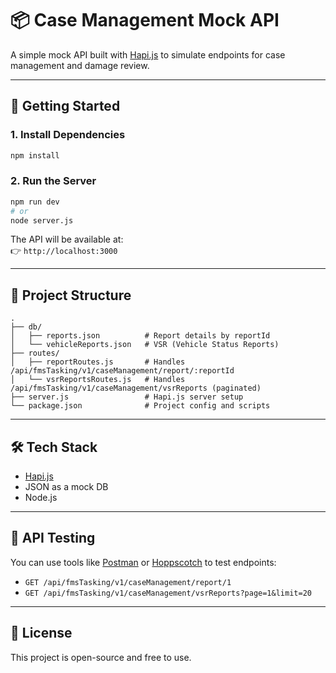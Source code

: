 # 📦 Case Management Mock API

A simple mock API built with [Hapi.js](https://hapi.dev/) to simulate endpoints for case management and damage review.

---

## 🚀 Getting Started

### 1. Install Dependencies

```bash
npm install
```

### 2. Run the Server

```bash
npm run dev
# or
node server.js
```

The API will be available at:  
👉 `http://localhost:3000`

---

## 📂 Project Structure

```
.
├── db/
│   ├── reports.json          # Report details by reportId
│   └── vehicleReports.json   # VSR (Vehicle Status Reports)
├── routes/
│   ├── reportRoutes.js       # Handles /api/fmsTasking/v1/caseManagement/report/:reportId
│   └── vsrReportsRoutes.js   # Handles /api/fmsTasking/v1/caseManagement/vsrReports (paginated)
├── server.js                 # Hapi.js server setup
└── package.json              # Project config and scripts
```

---

## 🛠️ Tech Stack

- [Hapi.js](https://hapi.dev/)
- JSON as a mock DB
- Node.js

---

## 🧪 API Testing

You can use tools like [Postman](https://www.postman.com/) or [Hoppscotch](https://hoppscotch.io/) to test endpoints:

- `GET /api/fmsTasking/v1/caseManagement/report/1`
- `GET /api/fmsTasking/v1/caseManagement/vsrReports?page=1&limit=20`

---

## 📄 License

This project is open-source and free to use.
